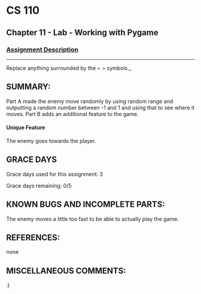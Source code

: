 # CS 110
## Chapter 11 - Lab - Working with Pygame


### [Assignment Description](https://docs.google.com/document/d/1kFLQs7Lepb8hcYOrZq5scmRmdcNkIwWZ6Kb85_0bCVY/edit?usp=sharing)

***
Replace anything surrounded by the `< >` symbols._

## SUMMARY:
Part A made the enemy move randomly by using random range and outputting a random number between -1 and 1 and using that to see where it moves. Part B adds an additional feature to the game. 

#### Unique Feature
 The enemy goes towards the player. 

## GRACE DAYS
Grace days used for this assignment: 3

Grace days remaining: 0/5

## KNOWN BUGS AND INCOMPLETE PARTS:
 The enemy moves a little too fast to be able to actually play the game. 

## REFERENCES:
 none

## MISCELLANEOUS COMMENTS:
 :)
